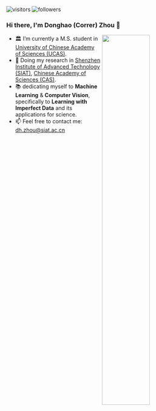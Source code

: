 ![visitors](https://visitor-badge.glitch.me/badge?page_id=CorrerZhou.Homepage) 
![followers](https://img.shields.io/github/followers/Correr-Zhou?label=Follow&style=social)

### Hi there, I'm Donghao (Correr) Zhou 👋

<img align="right" width="50%" src="https://github-readme-stats.vercel.app/api?username=Correr-Zhou&show_icons=true&theme=buefy">

- 🏛 I’m currently a M.S. student in [University of Chinese Academy of Sciences (UCAS)](https://english.ucas.ac.cn/).
- 🔬 Doing my research in [Shenzhen Institute of Advanced Technology (SIAT)](https://english.siat.ac.cn/), [Chinese Academy of Sciences (CAS)](https://english.cas.cn/).
- 📚 dedicating myself to **Machine Learning** & **Computer Vision**, specifically to **Learning with Imperfect Data** and its applications for science.
- 📫 Feel free to contact me: dh.zhou@siat.ac.cn
